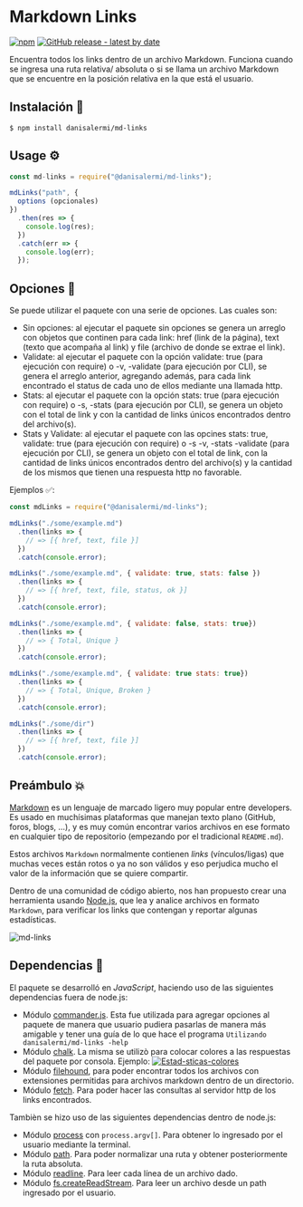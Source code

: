 # Markdown Links

[![npm](https://img.shields.io/npm/v/@danisalermi/md-links)](https://www.npmjs.com/package/@danisalermi/md-links)
[![GitHub release - latest by date](https://img.shields.io/github/v/release/DaniSalermi/SCL010-md-links)](https://github.com/DaniSalermi/SCL010-md-links/releases)

Encuentra todos los links dentro de un archivo Markdown. Funciona cuando se ingresa una ruta relativa/ absoluta o si se llama un archivo Markdown que se encuentre en la posición relativa en la que está el usuario.

## Instalación 🔧

```console
$ npm install danisalermi/md-links
```

## Usage ⚙

```js
const md-links = require("@danisalermi/md-links");

mdLinks("path", {
  options (opcionales)
})
  .then(res => {
    console.log(res);
  })
  .catch(err => {
    console.log(err);
  });
```

## Opciones 🔑

Se puede utilizar el paquete con una serie de opciones.
Las cuales son:

- Sin opciones: al ejecutar el paquete sin opciones se genera un arreglo con objetos que continen para cada link: href (link de la página), text (texto que acompaña al link) y file (archivo de donde se extrae el link).
- Validate: al ejecutar el paquete con la opción validate: true (para ejecución con require) o -v, -validate (para ejecución por CLI), se genera el arreglo anterior, agregando además, para cada link encontrado el status de cada uno de ellos mediante una llamada http.
- Stats: al ejecutar el paquete con la opción stats: true (para ejecución con require) o -s, -stats (para ejecución por CLI), se genera un objeto con el total de link y con la cantidad de links únicos encontrados dentro del archivo(s).
- Stats y Validate: al ejecutar el paquete con las opcines stats: true, validate: true (para ejecución con require) o -s -v, -stats -validate (para ejecución por CLI), se genera un objeto con el total de link, con la cantidad de links únicos encontrados dentro del archivo(s) y la cantidad de los mismos que tienen una respuesta http no favorable.

Ejemplos ✅:

```js
const mdLinks = require("@danisalermi/md-links");

mdLinks("./some/example.md")
  .then(links => {
    // => [{ href, text, file }]
  })
  .catch(console.error);

mdLinks("./some/example.md", { validate: true, stats: false })
  .then(links => {
    // => [{ href, text, file, status, ok }]
  })
  .catch(console.error);

mdLinks("./some/example.md", { validate: false, stats: true})
  .then(links => {
    // => { Total, Unique }
  })
  .catch(console.error);

mdLinks("./some/example.md", { validate: true stats: true})
  .then(links => {
    // => { Total, Unique, Broken }
  })
  .catch(console.error);

mdLinks("./some/dir")
  .then(links => {
    // => [{ href, text, file }]
  })
  .catch(console.error);
```

## Preámbulo 💥

[Markdown](https://es.wikipedia.org/wiki/Markdown) es un lenguaje de marcado
ligero muy popular entre developers. Es usado en muchísimas plataformas que
manejan texto plano (GitHub, foros, blogs, ...), y es muy común
encontrar varios archivos en ese formato en cualquier tipo de repositorio
(empezando por el tradicional `README.md`).

Estos archivos `Markdown` normalmente contienen _links_ (vínculos/ligas) que
muchas veces están rotos o ya no son válidos y eso perjudica mucho el valor de
la información que se quiere compartir.

Dentro de una comunidad de código abierto, nos han propuesto crear una
herramienta usando [Node.js](https://nodejs.org/), que lea y analice archivos
en formato `Markdown`, para verificar los links que contengan y reportar
algunas estadísticas.

![md-links](https://user-images.githubusercontent.com/110297/42118443-b7a5f1f0-7bc8-11e8-96ad-9cc5593715a6.jpg)

## Dependencias 🔗

El paquete se desarrolló en _JavaScript_, haciendo uso de las siguientes dependencias fuera de node.js:

- Módulo [commander.js](https://github.com/tj/commander.js#options). Esta fue utilizada para agregar opciones al paquete de manera que usuario pudiera pasarlas de manera más amigable y tener una guía de lo que hace el programa `Utilizando danisalermi/md-links -help`
- Módulo [chalk](https://github.com/chalk/chalk). La misma se utilizò para colocar colores a las respuestas del paquete por consola.
  Ejemplo:
  <a href="https://ibb.co/gzKyZNk"><img src="https://i.ibb.co/syYj9n8/Estad-sticas-colores.png" alt="Estad-sticas-colores" border="0"></a>
- Módulo [filehound](https://www.npmjs.com/package/filehound), para poder encontrar todos los archivos con extensiones permitidas para archivos markdown dentro de un directorio.
- Módulo [fetch](https://www.npmjs.com/package/fetch). Para poder hacer las consultas al servidor http de los links encontrados.

Tambièn se hizo uso de las siguientes dependencias dentro de node.js:

- Módulo [process](https://nodejs.org/docs/latest/api/process.html#process_process_argv) con `process.argv[]`. Para obtener lo ingresado por el usuario mediante la terminal.
- Módulo [path](https://nodejs.org/api/path.html#path_path_isabsolute_path). Para poder normalizar una ruta y obtener posteriormente la ruta absoluta.
- Módulo [readline](https://nodejs.org/api/readline.html). Para leer cada línea de un archivo dado.
- Módulo [fs.createReadStream](https://nodejs.org/api/fs.html#fs_fs_createreadstream_path_options). Para leer un archivo desde un path ingresado por el usuario.
